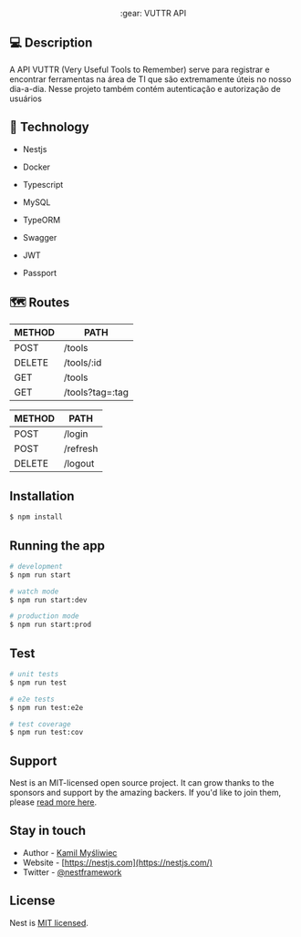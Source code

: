 <p align="center"> :gear: VUTTR API
</p>

## :computer: Description

A API VUTTR (Very Useful Tools to Remember) serve para registrar e encontrar ferramentas na área de TI que são extremamente úteis no nosso dia-a-dia.
Nesse projeto também contém autenticação e autorização de usuários

## :rocket: Technology

- Nestjs

- Docker

- Typescript

- MySQL

- TypeORM

- Swagger

- JWT

- Passport

## :world_map: Routes

METHOD | PATH | 
|---|---|
| POST | /tools |
| DELETE | /tools/:id |
| GET | /tools |
| GET | /tools?tag=:tag |

METHOD | PATH | 
|---|---|
| POST | /login |
| POST | /refresh |
| DELETE | /logout |

## Installation

```bash
$ npm install
```

## Running the app

```bash
# development
$ npm run start

# watch mode
$ npm run start:dev

# production mode
$ npm run start:prod
```

## Test

```bash
# unit tests
$ npm run test

# e2e tests
$ npm run test:e2e

# test coverage
$ npm run test:cov
```

## Support

Nest is an MIT-licensed open source project. It can grow thanks to the sponsors and support by the amazing backers. If you'd like to join them, please [read more here](https://docs.nestjs.com/support).

## Stay in touch

- Author - [Kamil Myśliwiec](https://kamilmysliwiec.com)
- Website - [https://nestjs.com](https://nestjs.com/)
- Twitter - [@nestframework](https://twitter.com/nestframework)

## License

Nest is [MIT licensed](LICENSE).
